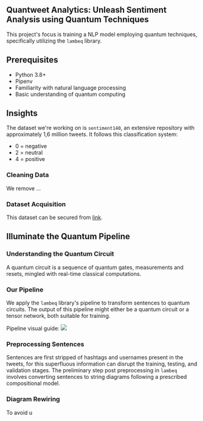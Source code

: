 ## Quantweet Analytics: Unleash Sentiment Analysis using Quantum Techniques

This project's focus is training a NLP model employing quantum techniques, specifically utilizing the `lambeq` library.

## Prerequisites
* Python 3.8+
* Pipenv
* Familiarity with natural language processing
* Basic understanding of quantum computing

## Insights
The dataset we're working on is `sentiment140`, an extensive repository with approximately 1,6 million tweets. It follows this classification system:
* 0 = negative
* 2 = neutral
* 4 = positive

### Cleaning Data
We remove ...


### Dataset Acquisition
This dataset can be secured from [link](https://www.kaggle.com/kazanova/sentiment140).

## Illuminate the Quantum Pipeline
### Understanding the Quantum Circuit
A quantum circuit is a sequence of quantum gates, measurements and resets, mingled with real-time classical computations. 

### Our Pipeline
We apply the `lambeq` library's pipeline to transform sentences to quantum circuits. The output of this pipeline might either be a quantum circuit or a tensor network, both suitable for training.

Pipeline visual guide:
![](https://cqcl.github.io/lambeq/_images/pipeline.png)

### Preprocessing Sentences
Sentences are first stripped of hashtags and usernames present in the tweets, for this superfluous information can disrupt the training, testing, and validation stages.
The preliminary step post preprocessing in `lambeq` involves converting sentences to string diagrams following a prescribed compositional model.

### Diagram Rewiring
To avoid u